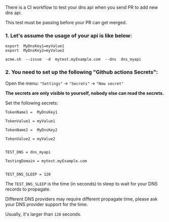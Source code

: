 
There is a CI workflow to test your dns api when you send PR to add new dns api.

This test must be passing before your PR can get merged.

### 1.  Let's assume the usage of your api is like below:

```
export  MyDnsKey1=myValue1
export  MyDnsKey2=myValue2

acme.sh  --issue  -d  mytest.myExample.com  --dns  dns_myapi  

```

### 2.  You need to set up the following "Github actions Secrets":

Open the menu: `"Settings"` -> `"Secrets"` -> `"New secret"`


**The secrets are only visible to yourself, nobody else can read the secrets.**


Set the following secrets:

```
TokenName1 =  MyDnsKey1
```
```
TokenValue1 = myValue1
```
```
TokenName2 =  MyDnsKey2
```
```
TokenValue2 = myValue2
```
```

TEST_DNS = dns_myapi  
```
```
TestingDomain = mytest.myExample.com
```
```

TEST_DNS_SLEEP = 120
```

The `TEST_DNS_SLEEP` is the time (in seconds) to sleep to wait for your DNS records to propagate. 

Different DNS providers may require different propagate time,  please ask your DNS provider support for the time.

Usually, it's larger than `120` seconds.


 


